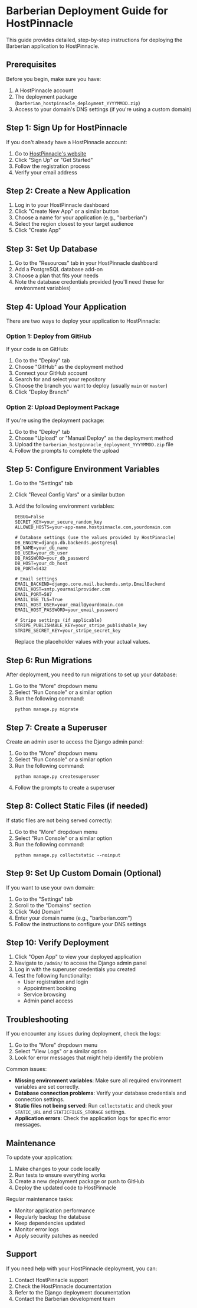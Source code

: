 # Barberian Deployment Guide for HostPinnacle

This guide provides detailed, step-by-step instructions for deploying the Barberian application to HostPinnacle.

## Prerequisites

Before you begin, make sure you have:

1. A HostPinnacle account
2. The deployment package (`barberian_hostpinnacle_deployment_YYYYMMDD.zip`)
3. Access to your domain's DNS settings (if you're using a custom domain)

## Step 1: Sign Up for HostPinnacle

If you don't already have a HostPinnacle account:

1. Go to [HostPinnacle's website](https://hostpinnacle.com/)
2. Click "Sign Up" or "Get Started"
3. Follow the registration process
4. Verify your email address

## Step 2: Create a New Application

1. Log in to your HostPinnacle dashboard
2. Click "Create New App" or a similar button
3. Choose a name for your application (e.g., "barberian")
4. Select the region closest to your target audience
5. Click "Create App"

## Step 3: Set Up Database

1. Go to the "Resources" tab in your HostPinnacle dashboard
2. Add a PostgreSQL database add-on
3. Choose a plan that fits your needs
4. Note the database credentials provided (you'll need these for environment variables)

## Step 4: Upload Your Application

There are two ways to deploy your application to HostPinnacle:

### Option 1: Deploy from GitHub

If your code is on GitHub:

1. Go to the "Deploy" tab
2. Choose "GitHub" as the deployment method
3. Connect your GitHub account
4. Search for and select your repository
5. Choose the branch you want to deploy (usually `main` or `master`)
6. Click "Deploy Branch"

### Option 2: Upload Deployment Package

If you're using the deployment package:

1. Go to the "Deploy" tab
2. Choose "Upload" or "Manual Deploy" as the deployment method
3. Upload the `barberian_hostpinnacle_deployment_YYYYMMDD.zip` file
4. Follow the prompts to complete the upload

## Step 5: Configure Environment Variables

1. Go to the "Settings" tab
2. Click "Reveal Config Vars" or a similar button
3. Add the following environment variables:

   ```
   DEBUG=False
   SECRET_KEY=your_secure_random_key
   ALLOWED_HOSTS=your-app-name.hostpinnacle.com,yourdomain.com
   
   # Database settings (use the values provided by HostPinnacle)
   DB_ENGINE=django.db.backends.postgresql
   DB_NAME=your_db_name
   DB_USER=your_db_user
   DB_PASSWORD=your_db_password
   DB_HOST=your_db_host
   DB_PORT=5432
   
   # Email settings
   EMAIL_BACKEND=django.core.mail.backends.smtp.EmailBackend
   EMAIL_HOST=smtp.yourmailprovider.com
   EMAIL_PORT=587
   EMAIL_USE_TLS=True
   EMAIL_HOST_USER=your_email@yourdomain.com
   EMAIL_HOST_PASSWORD=your_email_password
   
   # Stripe settings (if applicable)
   STRIPE_PUBLISHABLE_KEY=your_stripe_publishable_key
   STRIPE_SECRET_KEY=your_stripe_secret_key
   ```

   Replace the placeholder values with your actual values.

## Step 6: Run Migrations

After deployment, you need to run migrations to set up your database:

1. Go to the "More" dropdown menu
2. Select "Run Console" or a similar option
3. Run the following command:
   ```
   python manage.py migrate
   ```

## Step 7: Create a Superuser

Create an admin user to access the Django admin panel:

1. Go to the "More" dropdown menu
2. Select "Run Console" or a similar option
3. Run the following command:
   ```
   python manage.py createsuperuser
   ```
4. Follow the prompts to create a superuser

## Step 8: Collect Static Files (if needed)

If static files are not being served correctly:

1. Go to the "More" dropdown menu
2. Select "Run Console" or a similar option
3. Run the following command:
   ```
   python manage.py collectstatic --noinput
   ```

## Step 9: Set Up Custom Domain (Optional)

If you want to use your own domain:

1. Go to the "Settings" tab
2. Scroll to the "Domains" section
3. Click "Add Domain"
4. Enter your domain name (e.g., "barberian.com")
5. Follow the instructions to configure your DNS settings

## Step 10: Verify Deployment

1. Click "Open App" to view your deployed application
2. Navigate to `/admin/` to access the Django admin panel
3. Log in with the superuser credentials you created
4. Test the following functionality:
   - User registration and login
   - Appointment booking
   - Service browsing
   - Admin panel access

## Troubleshooting

If you encounter any issues during deployment, check the logs:

1. Go to the "More" dropdown menu
2. Select "View Logs" or a similar option
3. Look for error messages that might help identify the problem

Common issues:

- **Missing environment variables**: Make sure all required environment variables are set correctly.
- **Database connection problems**: Verify your database credentials and connection settings.
- **Static files not being served**: Run `collectstatic` and check your `STATIC_URL` and `STATICFILES_STORAGE` settings.
- **Application errors**: Check the application logs for specific error messages.

## Maintenance

To update your application:

1. Make changes to your code locally
2. Run tests to ensure everything works
3. Create a new deployment package or push to GitHub
4. Deploy the updated code to HostPinnacle

Regular maintenance tasks:

- Monitor application performance
- Regularly backup the database
- Keep dependencies updated
- Monitor error logs
- Apply security patches as needed

## Support

If you need help with your HostPinnacle deployment, you can:

1. Contact HostPinnacle support
2. Check the HostPinnacle documentation
3. Refer to the Django deployment documentation
4. Contact the Barberian development team
